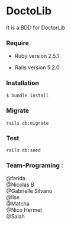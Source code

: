 # DoctoLib

It is a BDD for DoctorLib

### Require 

* Ruby version 2.5.1

* Rails version 5.2.0

### Installation

```sh
$ bundle install
```

### Migrate

```
rails db:migrate
```

### Test

```
rails db:seed
```

### Team-Programing :

@farida <br/>
@Nicolas B <br/>
@Gabrielle Silvano <br/>
@lise <br/>
@Matcha <br/>
@Nico Hermet <br/>
@Salah <br/>
